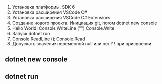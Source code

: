 1. Установка платформы. SDK 6
2. Установка расширения VSCode C#
3. Установка расширения VSCode C# Extensions
4. Создание нового проекта. Инициация git, потом dotnet new console
5. Hello World! Console.WriteLine ("") Console.Write
6. Запуск dotnet run
7. Console.ReadLine (); Console.Read
8. Допускать значение переменной null или нет ? ! при присвоении


## dotnet new console

## dotnet run
 
